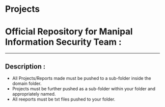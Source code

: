 # Projects

# Official Repository for Manipal Information Security Team :

- - - -
## Description : 

 - All Projects/Reports made must be pushed to a sub-folder inside the domain folder.  
 - Projects must be further pushed as a sub-folder within your folder and appropriately named.
 - All reeports must be txt files pushed to your folder.
